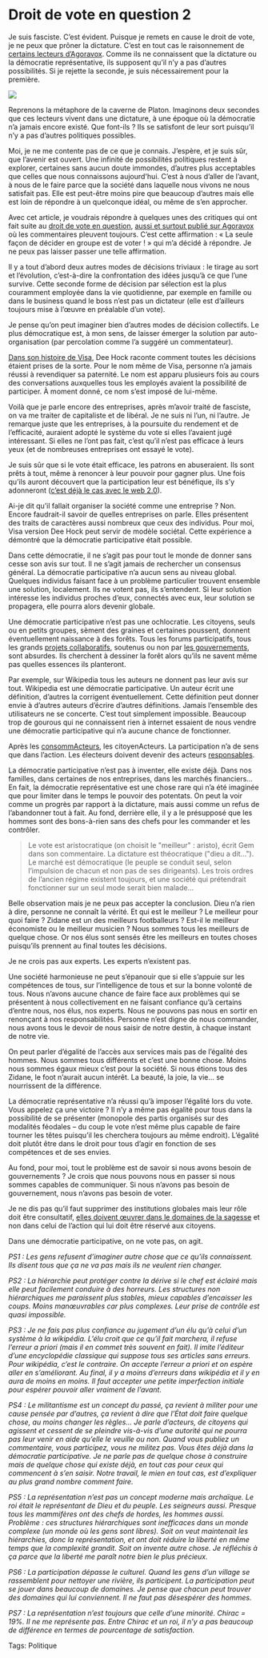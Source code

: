 # Droit de vote en question 2

Je suis fasciste. C’est évident. Puisque je remets en cause le droit de vote, je ne peux que prôner la dictature. C’est en tout cas le raisonnement de [certains lecteurs d’Agoravox](http://www.agoravox.fr/article.php3?id_article=12903). Comme ils ne connaissent que la dictature ou la démocratie représentative, ils supposent qu’il n’y a pas d’autres possibilités. Si je rejette la seconde, je suis nécessairement pour la première.

![](http://tcrouzet.comhttps://tcrouzet.com/images_tc/200610vote.gif)

Reprenons la métaphore de la caverne de Platon. Imaginons deux secondes que ces lecteurs vivent dans une dictature, à une époque où la démocratie n’a jamais encore existé. Que font-ils ? Ils se satisfont de leur sort puisqu’il n’y a pas d’autres politiques possibles.

Moi, je ne me contente pas de ce que je connais. J’espère, et je suis sûr, que l’avenir est ouvert. Une infinité de possibilités politiques restent à explorer, certaines sans aucun doute immondes, d’autres plus acceptables que celles que nous connaissons aujourd'hui. C’est à nous d’aller de l’avant, à nous de le faire parce que la société dans laquelle nous vivons ne nous satisfait pas. Elle est peut-être moins pire que beaucoup d’autres mais elle est loin de répondre à un quelconque idéal, ou même de s’en approcher.

Avec cet article, je voudrais répondre à quelques unes des critiques qui ont fait suite au [droit de vote en question](/2006/09/01/droit-vote-question/), [aussi et surtout publié sur Agoravox](http://www.agoravox.fr/article.php3?id_article=12903) où les commentaires pleuvent toujours. C’est cette affirmation : « La seule façon de décider en groupe est de voter ! » qui m’a décidé à répondre. Je ne peux pas laisser passer une telle affirmation.

Il y a tout d’abord deux autres modes de décisions triviaux : le tirage au sort et l’évolution, c’est-à-dire la confrontation des idées jusqu’à ce que l’une survive. Cette seconde forme de décision par sélection est la plus couramment employée dans la vie quotidienne, par exemple en famille ou dans le business quand le boss n’est pas un dictateur (elle est d’ailleurs toujours mise à l’œuvre en préalable d’un vote).

Je pense qu’on peut imaginer bien d’autres modes de décision collectifs. Le plus démocratique est, à mon sens, de laisser émerger la solution par auto-organisation (par percolation comme l’a suggéré un commentateur).

[Dans son histoire de Visa](/2006/09/08/manager-par-la-connexion/), Dee Hock raconte comment toutes les décisions étaient prises de la sorte. Pour le nom même de Visa, personne n’a jamais réussi à revendiquer sa paternité. Le nom est apparu plusieurs fois au cours des conversations auxquelles tous les employés avaient la possibilité de participer. À moment donné, ce nom s’est imposé de lui-même.

Voilà que je parle encore des entreprises, après m’avoir traité de fasciste, on va me traiter de capitaliste et de libéral. Je ne suis ni l’un, ni l’autre. Je remarque juste que les entreprises, à la poursuite du rendement et de l’efficacité, auraient adopté le système du vote si elles l’avaient jugé intéressant. Si elles ne l’ont pas fait, c’est qu’il n’est pas efficace à leurs yeux (et de nombreuses entreprises ont essayé le vote).

Je suis sûr que si le vote était efficace, les patrons en abuseraient. Ils sont prêts à tout, même à renoncer à leur pouvoir pour gagner plus. Une fois qu’ils auront découvert que la participation leur est bénéfique, ils s’y adonneront ([c’est déjà le cas avec le web 2.0](/2006/08/06/tout-travail-meriterait-salaire/)).

Ai-je dit qu’il fallait organiser la société comme une entreprise ? Non. Encore faudrait-il savoir de quelles entreprises on parle. Elles présentent des traits de caractères aussi nombreux que ceux des individus. Pour moi, Visa version Dee Hock peut servir de modèle sociétal. Cette expérience a démontré que la démocratie participative était possible.

Dans cette démocratie, il ne s’agit pas pour tout le monde de donner sans cesse son avis sur tout. Il ne s’agit jamais de rechercher un consensus général. La démocratie participative n’a aucun sens au niveau global. Quelques individus faisant face à un problème particulier trouvent ensemble une solution, localement. Ils ne votent pas, ils s’entendent. Si leur solution intéresse les individus proches d’eux, connectés avec eux, leur solution se propagera, elle pourra alors devenir globale.

Une démocratie participative n’est pas une ochlocratie. Les citoyens, seuls ou en petits groupes, sèment des graines et certaines poussent, donnent éventuellement naissance à des forêts. Tous les forums participatifs, tous les grands [projets collaboratifs](http://www.foruminternet.org/), soutenus ou non par [les gouvernements](http://www.intgovforum.org/), sont absurdes. Ils cherchent à dessiner la forêt alors qu’ils ne savent même pas quelles essences ils planteront.

Par exemple, sur Wikipedia tous les auteurs ne donnent pas leur avis sur tout. Wikipedia est une démocratie participative. Un auteur écrit une définition, d’autres la corrigent éventuellement. Cette définition peut donner envie à d’autres auteurs d’écrire d’autres définitions. Jamais l’ensemble des utilisateurs ne se concerte. C’est tout simplement impossible. Beaucoup trop de gourous qui ne connaissent rien à internet essaient de nous vendre une démocratie participative qui n’a aucune chance de fonctionner.

Après les [consommActeurs](http://www.thinkstudio.com/text/directeconomy.pdf), les citoyenActeurs. La participation n’a de sens que dans l’action. Les électeurs doivent devenir des acteurs [responsables](/).

La démocratie participative n’est pas à inventer, elle existe déjà. Dans nos familles, dans certaines de nos entreprises, dans les marchés financiers… En fait, la démocratie représentative est une chose rare qui n’a été imaginée que pour limiter dans le temps le pouvoir des potentats. On peut la voir comme un progrès par rapport à la dictature, mais aussi comme un refus de l’abandonner tout à fait. Au fond, derrière elle, il y a le présupposé que les hommes sont des bons-à-rien sans des chefs pour les commander et les contrôler.

> Le vote est aristocratique (on choisit le "meilleur" : aristo), écrit Gem dans son commentaire. La dictature est théocratique ("dieu a dit..."). Le marché est démocratique (le peuple se conduit seul, selon l’impulsion de chacun et non pas de ses dirigeants). Les trois ordres de l’ancien régime existent toujours, et une société qui prétendrait fonctionner sur un seul mode serait bien malade…

Belle observation mais je ne peux pas accepter la conclusion. Dieu n’a rien à dire, personne ne connaît la vérité. Et qui est le meilleur ? Le meilleur pour quoi faire ? Zidane est un des meilleurs footballeurs ? Est-il le meilleur économiste ou le meilleur musicien ? Nous sommes tous les meilleurs de quelque chose. Or nos élus sont sensés être les meilleurs en toutes choses puisqu’ils prennent au final toutes les décisions.

Je ne crois pas aux experts. Les experts n’existent pas.

Une société harmonieuse ne peut s’épanouir que si elle s’appuie sur les compétences de tous, sur l’intelligence de tous et sur la bonne volonté de tous. Nous n’avons aucune chance de faire face aux problèmes qui se présentent à nous collectivement en ne faisant confiance qu’à certains d’entre nous, nos élus, nos experts. Nous ne pouvons pas nous en sortir en renonçant à nos responsabilités. Personne n’est digne de nous commander, nous avons tous le devoir de nous saisir de notre destin, à chaque instant de notre vie.

On peut parler d’égalité de l’accès aux services mais pas de l’égalité des hommes. Nous sommes tous différents et c’est une bonne chose. Moins nous sommes égaux mieux c’est pour la société. Si nous étions tous des Zidane, le foot n’aurait aucun intérêt. La beauté, la joie, la vie… se nourrissent de la différence.

La démocratie représentative n’a réussi qu’à imposer l’égalité lors du vote. Vous appelez ça une victoire ? Il n’y a même pas égalité pour tous dans la possibilité de se présenter (monopole des partis organisés sur des modalités féodales – du coup le vote n’est même plus capable de faire tourner les têtes puisqu’il les cherchera toujours au même endroit). L’égalité doit plutôt être dans le droit pour tous d’agir en fonction de ses compétences et de ses envies.

Au fond, pour moi, tout le problème est de savoir si nous avons besoin de gouvernements ? Je crois que nous pouvons nous en passer si nous sommes capables de communiquer. Si nous n’avons pas besoin de gouvernement, nous n’avons pas besoin de voter.

Je ne dis pas qu’il faut supprimer des institutions globales mais leur rôle doit être consultatif, [elles doivent œuvrer dans le domaines de la sagesse](/2006/07/04/interdependance-ou-etat/) et non dans celui de l’action qui lui doit être réservé aux citoyens.

Dans une démocratie participative, on ne vote pas, on agit.

*PS1 : Les gens refusent d’imaginer autre chose que ce qu'ils connaissent. Ils disent tous que ça ne va pas mais ils ne veulent rien changer.*

*PS2 : La hiérarchie peut protéger contre la dérive si le chef est éclairé mais elle peut facilement conduire à des horreurs. Les structures non hiérarchiques me paraissent plus stables, mieux capables d’encaisser les coups. Moins manœuvrables car plus complexes. Leur prise de contrôle est quasi impossible.*

*PS3 : Je ne fais pas plus confiance au jugement d’un élu qu’à celui d’un système à la wikipédia. L’élu croit que ce qu’il fait marchera, il refuse l’erreur a priori (mais il en commet très souvent en fait). Il imite l’éditeur d’une encyclopédie classique qui suppose tous ses articles sans erreurs. Pour wikipédia, c’est le contraire. On accepte l’erreur a priori et on espère aller en s’améliorant. Au final, il y a moins d’erreurs dans wikipédia et il y en aura de moins en moins. Il faut accepter une petite imperfection initiale pour espérer pouvoir aller vraiment de l’avant.*

*PS4 : Le militantisme est un concept du passé, ça revient à militer pour une cause pensée par d’autres, ça revient à dire que l’État doit faire quelque chose, au moins changer les règles… Je parle d’acteurs, de citoyens qui agissent et cessent de se pleindre vis-à-vis d’une autorité qui ne pourra pas leur venir en aide qu’elle le veuille ou non. Quand vous publiez un commentaire, vous participez, vous ne militez pas. Vous êtes déjà dans la démocratie participative. Je ne parle pas de quelque chose à construire mais de quelque chose qui existe déjà, en tout cas pour ceux qui commencent à s’en saisir. Notre travail, le mien en tout cas, est d’expliquer au plus grand nombre comment faire.*

*PS5 : La représentation n’est pas un concept moderne mais archaïque. Le roi était le représentant de Dieu et du peuple. Les seigneurs aussi. Presque tous les mammifères ont des chefs de hordes, les hommes aussi. Problème : ces structures hiérarchiques sont inefficaces dans un monde complexe (un monde où les gens sont libres). Soit on veut maintenait les hiérarchies, donc la représentation, et ont doit réduire la liberté en même temps que la complexité grandit. Soit on invente autre chose. Je réfléchis à ça parce que la liberté me paraît notre bien le plus précieux.*

*PS6 : La participation dépasse le culturel. Quand les gens d’un village se rassemblent pour nettoyer une rivière, ils participent. La participation peut se jouer dans beaucoup de domaines. Je pense que chacun peut trouver des domaines qui lui conviennent. Il ne faut pas désespérer des hommes.*

*PS7 : La représentation n’est toujours que celle d’une minorité. Chirac = 19%. Il ne me représente pas. Entre Chirac et un roi, il n’y a pas beaucoup de différence en termes de pourcentage de satisfaction.*

Tags: Politique